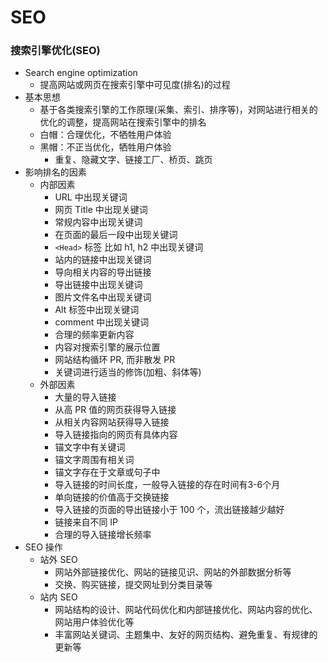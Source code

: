 # SEO

### 搜索引擎优化(SEO)

+ Search engine optimization
    + 提高网站或网页在搜索引擎中可见度(排名)的过程
+ 基本思想
    + 基于各类搜索引擎的工作原理(采集、索引、排序等)，对网站进行相关的优化的调整，提高网站在搜索引擎中的排名
    + 白帽：合理优化，不牺牲用户体验
    + 黑帽：不正当优化，牺牲用户体验
        + 重复、隐藏文字、链接工厂、桥页、跳页
+ 影响排名的因素
    + 内部因素
        + URL 中出现关键词
        + 网页 Title 中出现关键词
        + 常规内容中出现关键词
        + 在页面的最后一段中出现关键词
        + `<Head>` 标签 比如 h1, h2 中出现关键词
        + 站内的链接中出现关键词
        + 导向相关内容的导出链接
        + 导出链接中出现关键词
        + 图片文件名中出现关键词
        + Alt 标签中出现关键词
        + comment 中出现关键词
        + 合理的频率更新内容
        + 内容对搜索引擎的展示位置
        + 网站结构循环 PR, 而非散发 PR
        + 关键词进行适当的修饰(加粗、斜体等)
    + 外部因素
        + 大量的导入链接
        + 从高 PR 值的网页获得导入链接
        + 从相关内容网站获得导入链接
        + 导入链接指向的网页有具体内容
        + 锚文字中有关键词
        + 锚文字周围有相关词
        + 锚文字存在于文章或句子中
        + 导入链接的时间长度，一般导入链接的存在时间有3-6个月
        + 单向链接的价值高于交换链接
        + 导入链接的页面的导出链接小于 100 个，流出链接越少越好
        + 链接来自不同 IP
        + 合理的导入链接增长频率
+ SEO 操作
    + 站外 SEO
        + 网站外部链接优化、网站的链接见识、网站的外部数据分析等
        + 交换、购买链接，提交网址到分类目录等
    + 站内 SEO
        + 网站结构的设计、网站代码优化和内部链接优化、网站内容的优化、网站用户体验优化等
        + 丰富网站关键词、主题集中、友好的网页结构、避免重复、有规律的更新等

